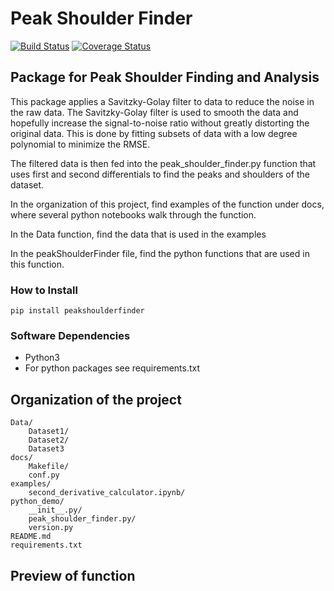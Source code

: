 # Peak Shoulder Finder

[![Build Status](https://travis-ci.org/tacohen125/peakShoulderFinder.svg?branch=master)](https://travis-ci.org/tacohen125/peakShoulderFinder)
[![Coverage Status](https://coveralls.io/repos/github/tacohen125/peakShoulderFinder/badge.svg?branch=master)](https://coveralls.io/github/tacohen125/peakShoulderFinder?branch=master)

## Package for Peak Shoulder Finding and Analysis
This package applies a Savitzky-Golay filter to data to reduce the noise in the raw data. The Savitzky-Golay filter is used to smooth the data and hopefully increase the signal-to-noise ratio without greatly distorting the original data. This is done by fitting subsets of data with a low degree polynomial to minimize the RMSE. 

The filtered data is then fed into the peak_shoulder_finder.py function that uses first and second differentials to find the peaks and shoulders of the dataset.

In the organization of this project, find examples of the function under docs, where several python notebooks walk through the function. 

In the Data function, find the data that is used in the examples

In the peakShoulderFinder file, find the python functions that are used in this function.  

### How to Install 
```
pip install peakshoulderfinder  
```
### Software Dependencies 
- Python3 
- For python packages see requirements.txt

## Organization of the project
```
Data/
    Dataset1/
    Dataset2/
    Dataset3
docs/
    Makefile/
    conf.py
examples/
    second_derivative_calculator.ipynb/
python_demo/ 
    __init__.py/
    peak_shoulder_finder.py/
    version.py
README.md
requirements.txt
```

## Preview of function

